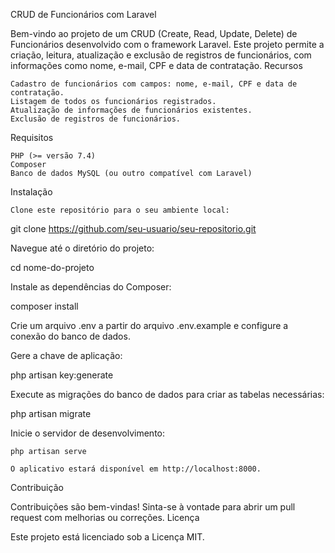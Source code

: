 CRUD de Funcionários com Laravel

Bem-vindo ao projeto de um CRUD (Create, Read, Update, Delete) de Funcionários desenvolvido com o framework Laravel. Este projeto permite a criação, leitura, atualização e exclusão de registros de funcionários, com informações como nome, e-mail, CPF e data de contratação.
Recursos

    Cadastro de funcionários com campos: nome, e-mail, CPF e data de contratação.
    Listagem de todos os funcionários registrados.
    Atualização de informações de funcionários existentes.
    Exclusão de registros de funcionários.

Requisitos

    PHP (>= versão 7.4)
    Composer
    Banco de dados MySQL (ou outro compatível com Laravel)

Instalação

    Clone este repositório para o seu ambiente local:


git clone https://github.com/seu-usuario/seu-repositorio.git

Navegue até o diretório do projeto:



cd nome-do-projeto

Instale as dependências do Composer:


composer install

Crie um arquivo .env a partir do arquivo .env.example e configure a conexão do banco de dados.

Gere a chave de aplicação:


php artisan key:generate

Execute as migrações do banco de dados para criar as tabelas necessárias:



php artisan migrate

Inicie o servidor de desenvolvimento:



    php artisan serve

    O aplicativo estará disponível em http://localhost:8000.


Contribuição

Contribuições são bem-vindas! Sinta-se à vontade para abrir um pull request com melhorias ou correções.
Licença

Este projeto está licenciado sob a Licença MIT.
